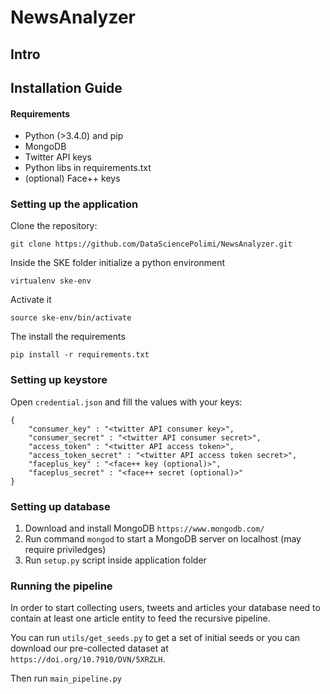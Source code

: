 # NewsAnalyzer

## Intro

## Installation Guide

#### Requirements
- Python (>3.4.0) and pip
- MongoDB
- Twitter API keys
- Python libs in requirements.txt
- (optional) Face++ keys

### Setting up the application

Clone the repository:

`git clone https://github.com/DataSciencePolimi/NewsAnalyzer.git`

Inside the SKE folder initialize a python environment

`virtualenv ske-env`

Activate it

`source ske-env/bin/activate`

The install the requirements

`pip install -r requirements.txt`

### Setting up keystore

Open `credential.json` and fill the values with your keys:

```
{
    "consumer_key" : "<twitter API consumer key>",
    "consumer_secret" : "<twitter API consumer secret>",
    "access_token" : "<twitter API access token>",
    "access_token_secret" : "<twitter API access token secret>",
    "faceplus_key" : "<face++ key (optional)>",
    "faceplus_secret" : "<face++ secret (optional)>"
}
```

### Setting up database

1. Download and install MongoDB `https://www.mongodb.com/`
2. Run command `mongod` to start a MongoDB server on localhost (may require priviledges)
3. Run `setup.py` script inside application folder


### Running the pipeline

In order to start collecting users, tweets and articles your database need to contain at least one article entity to feed the recursive pipeline. 

You can run `utils/get_seeds.py` to get a set of initial seeds or you can download our pre-collected dataset at `https://doi.org/10.7910/DVN/5XRZLH`.

Then run `main_pipeline.py`



